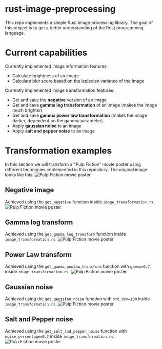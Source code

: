 # rust-image-preprocessing
This repo implements a simple Rust image processing library. The goal of this project is to get a better understanding of the Rust programming language. 

# Current capabilities
Currently implemented image information features:
- Calculate brightness of an image
- Calculate blur score based on the laplacian variance of the image

Currently implemented image transformation features:
- Get and save the **negative** version of an image 
- Get and save **gamma log transformation** of an image (makes the image much brighter)
- Get and save **gamma power law transformation** (makes the image darker, dependent on the gamma parameter)
- Apply **gaussian noise** to an image
- Apply **salt and pepper noise** to an image

# Transformation examples
In this section we will transform a "Pulp Fiction" movie poster using different techniques implemented in this repository. The original image looks like this:
![Pulp Fiction movie poster](images/pulp_fiction.png)

## Negative image
Achieved using the `get_negative` function inside `image_transformation.rs`.
![Pulp Fiction movie poster](images/negative_image.png)

## Gamma log transform
Achieved using the `get_gamma_log_transform` function inside `image_transformation.rs`.
![Pulp Fiction movie poster](images/gamma_log_transform.png)

## Power Law transform
Achieved using the `get_gamma_powlaw_transform` function with `gamma=0.7` inside `image_transformation.rs`.
![Pulp Fiction movie poster](images/gamma_powlaw_transform.png)

## Gaussian noise
Achieved using the `get_gaussian_noise` function with `std_dev=100` inside `image_transformation.rs`.
![Pulp Fiction movie poster](images/gaussian_noise_image.png)

## Salt and Pepper noise
Achieved using the `get_salt_and_pepper_noise` function with `noise_percentage=0.2` inside `image_transformation.rs`.
![Pulp Fiction movie poster](images/salt_and_pepper_noise_image.png)
